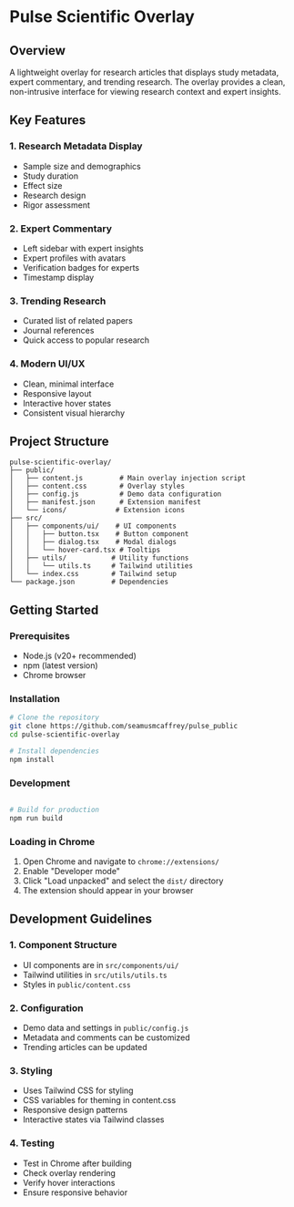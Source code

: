 # Pulse Scientific Overlay

## Overview

A lightweight overlay for research articles that displays study metadata, expert commentary, and trending research. The overlay provides a clean, non-intrusive interface for viewing research context and expert insights.

## Key Features

### 1. Research Metadata Display
- Sample size and demographics
- Study duration
- Effect size
- Research design
- Rigor assessment

### 2. Expert Commentary
- Left sidebar with expert insights
- Expert profiles with avatars
- Verification badges for experts
- Timestamp display

### 3. Trending Research
- Curated list of related papers
- Journal references
- Quick access to popular research

### 4. Modern UI/UX
- Clean, minimal interface
- Responsive layout
- Interactive hover states
- Consistent visual hierarchy

## Project Structure

```
pulse-scientific-overlay/
├── public/
│   ├── content.js         # Main overlay injection script
│   ├── content.css        # Overlay styles
│   ├── config.js          # Demo data configuration
│   ├── manifest.json      # Extension manifest
│   └── icons/            # Extension icons
├── src/
│   ├── components/ui/    # UI components
│   │   ├── button.tsx    # Button component
│   │   ├── dialog.tsx    # Modal dialogs
│   │   └── hover-card.tsx # Tooltips
│   ├── utils/           # Utility functions
│   │   └── utils.ts     # Tailwind utilities
│   └── index.css        # Tailwind setup
└── package.json         # Dependencies
```

## Getting Started

### Prerequisites

- Node.js (v20+ recommended)
- npm (latest version)
- Chrome browser

### Installation

```bash
# Clone the repository
git clone https://github.com/seamusmcaffrey/pulse_public
cd pulse-scientific-overlay

# Install dependencies
npm install
```

### Development

```bash

# Build for production
npm run build

```

### Loading in Chrome

1. Open Chrome and navigate to `chrome://extensions/`
2. Enable "Developer mode"
3. Click "Load unpacked" and select the `dist/` directory
4. The extension should appear in your browser

## Development Guidelines

### 1. Component Structure
- UI components are in `src/components/ui/`
- Tailwind utilities in `src/utils/utils.ts`
- Styles in `public/content.css`

### 2. Configuration
- Demo data and settings in `public/config.js`
- Metadata and comments can be customized
- Trending articles can be updated

### 3. Styling
- Uses Tailwind CSS for styling
- CSS variables for theming in content.css
- Responsive design patterns
- Interactive states via Tailwind classes

### 4. Testing
- Test in Chrome after building
- Check overlay rendering
- Verify hover interactions
- Ensure responsive behavior
